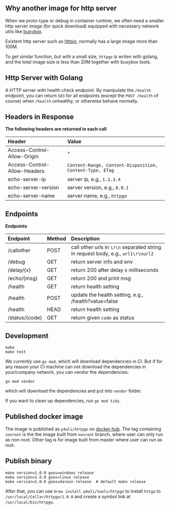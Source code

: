 ## Why another image for http server

When we proto-type or debug in container runtime, we often need a smaller http server image (for quick download)
equipped with necessary network utils like [busybox](https://hub.docker.com/_/busybox).
 
Existent http server such as [httpin](https://httpbin.org/), normally has a large image more than 100M.

To get similar function, but with a small size, `httpgo` is writen with golang, and the total image size is 
less than 20M together with busybox tools.  

## Http Server with Golang

A HTTP server with health check endpoint. By manipulate the `/health` endpoint, you can return `503` for all
endpoints (except the `POST /health` of course) when `/health` unhealthy, or otherwise behave normally.

## Headers in Response

**The following headers are returned in each call**

|Header                       | Value                                                    |
|:----------------------------|:---------------------------------------------------------|
|Access-Control-Allow-Origin  | `*`                                                      | 
|Access-Control-Allow-Headers | `Content-Range, Content-Disposition, Content-Type, ETag` |
|echo-server-ip               | server ip, e.g., `1.2.3.4`                               |
|echo-server-version          | server version, e.g., `0.0.1`                            |
|echo-server-name             | server name, e.g., `httpgo`                              |

## Endpoints

**Endpoints**

|Endpoint             |Method | Description                                                                        |
|:--------------------|:------|:-----------------------------------------------------------------------------------|
| /callother          |POST   | call other urls in `\r\n` separated string in request body, e.g., `url1\r\nurl2`      |
| /debug              |GET    | return server info and env                                                         |
| /delay/{x}          |GET    | return 200 after delay x milliseconds                                              |
| /echo/{msg}         |GET    | return 200 and print msg                                                           |
| /health             |GET    | return health setting                                                              |
| /health             |POST   | update the health setting, e.g., /health?value=false                               |
| /health             |HEAD   | return health setting                                                              |
| /status/{code}      |GET    | return given `code` as status                                                      |


## Development

```$bash
make
make test
```

We currently use `go mod`, which will download dependencies in CI. But if for any reason your CI machine
can not download the dependencies in your/company network, you can vendor the dependencies:
```
go mod vendor
```
which will download the dependencies and put into `vendor` folder.

If you want to clean up dependencies, run `go mod tidy`.


## Published docker image

The image is published as `p4ali/httpgo` on [docker hub](https://hub.docker.com/r/p4ali/httpgo).
The tag containing  `nonroot` is the the image built from `nonroot` branch, where user can only run 
as non-root. Other tag is for image built from master where user can run as root.

## Publish binary

```$bash
make version=1.0.0 goos=windows release
make version=1.0.0 goos=linux release
make version=1.0.0 goos=darwin release  # default make release
```

After that, you can use `brew install p4ali/tools/httpgo` to install `httgo` to `/usr/local/Cellar/httpgo/1.0.0` 
and create a symbol link at `/usr/local/bin/httpgo`.